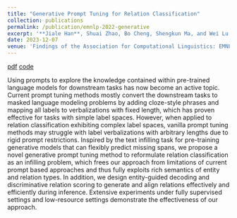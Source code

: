 ```yaml
---
title: "Generative Prompt Tuning for Relation Classification"
collection: publications
permalink: /publication/emnlp-2022-generative
excerpt: '**Jiale Han**, Shuai Zhao, Bo Cheng, Shengkun Ma, and Wei Lu.'
date: 2023-12-07
venue: 'Findings of the Association for Computational Linguistics: EMNLP 2022'
---
```


[pdf](https://aclanthology.org/2022.findings-emnlp.231/)
[code](https://github.com/hanjiale/GenPT)


Using prompts to explore the knowledge contained within pre-trained language models for downstream tasks has now become an active topic. Current prompt tuning methods mostly convert the downstream tasks to masked language modeling problems by adding cloze-style phrases and mapping all labels to verbalizations with fixed length, which has proven effective for tasks with simple label spaces. However, when applied to relation classification exhibiting complex label spaces, vanilla prompt tuning methods may struggle with label verbalizations with arbitrary lengths due to rigid prompt restrictions. Inspired by the text infilling task for pre-training generative models that can flexibly predict missing spans, we propose a novel generative prompt tuning method to reformulate relation classification as an infilling problem, which frees our approach from limitations of current prompt based approaches and thus fully exploits rich semantics of entity and relation types. In addition, we design entity-guided decoding and discriminative relation scoring to generate and align relations effectively and efficiently during inference. Extensive experiments under fully supervised settings and low-resource settings demonstrate the effectiveness of our approach.